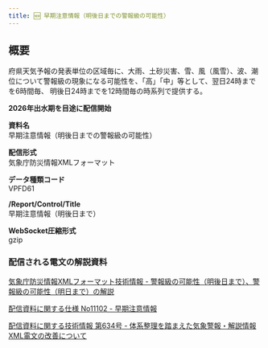 ```yaml
---
title: 🆕 早期注意情報（明後日までの警報級の可能性）
---
```


## 概要
府県天気予報の発表単位の区域毎に、大雨、土砂災害、雪、風（風雪）、波、潮位について警報級の現象になる可能性を、「高」「中」等として、翌日24時までを6時間毎、
明後日24時までを12時間毎の時系列で提供する。

**2026年出水期を目途に配信開始**

**資料名** <br/>
早期注意情報（明後日までの警報級の可能性）
 
**配信形式** <br/>
気象庁防災情報XMLフォーマット

**データ種類コード** <br/>
VPFD61

**/Report/Control/Title** <br/>
早期注意情報（明後日まで）
 
**WebSocket圧縮形式** <br/>
gzip

### 配信される電文の解説資料
[気象庁防災情報XMLフォーマット技術情報 - 警報級の可能性（明後日まで）、警報級の可能性（明日まで）の解説](https://dmdata.jp/docs/jma/manual/0305-0305.pdf) 
 
 
[配信資料に関する仕様 No11102 - 早期注意情報](https://www.data.jma.go.jp/suishin/shiyou/pdf/no11102)


[配信資料に関する技術情報 第634号 - 体系整理を踏まえた気象警報・解説情報XML電文の改善について](https://dmdata.jp/docs/jma/technical/634.pdf)
